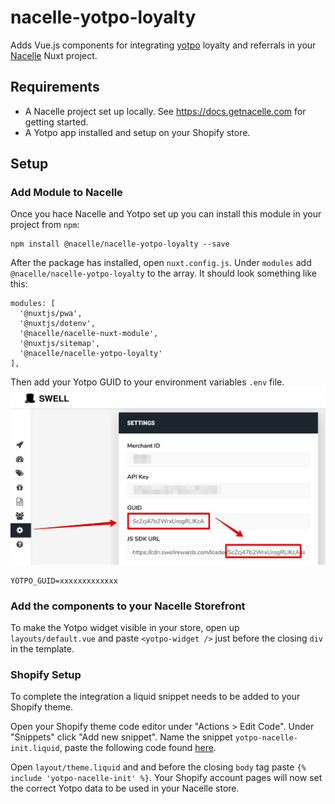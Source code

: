 # nacelle-yotpo-loyalty

Adds Vue.js components for integrating [yotpo](https://www.yotpo.com/platform/loyalty/) loyalty and referrals in your [Nacelle](https://getnacelle.com/) Nuxt project.

## Requirements

- A Nacelle project set up locally. See https://docs.getnacelle.com for getting started.
- A Yotpo app installed and setup on your Shopify store.

## Setup

### Add Module to Nacelle

Once you hace Nacelle and Yotpo set up you can install this module in your project from `npm`:

```
npm install @nacelle/nacelle-yotpo-loyalty --save
```

After the package has installed, open `nuxt.config.js`. Under `modules` add `@nacelle/nacelle-yotpo-loyalty` to the array. It should look something like this:

```
modules: [
  '@nuxtjs/pwa',
  '@nuxtjs/dotenv',
  '@nacelle/nacelle-nuxt-module',
  '@nuxtjs/sitemap',
  '@nacelle/nacelle-yotpo-loyalty'
],
```

Then add your Yotpo GUID to your environment variables `.env` file.
[![Yotpo](yotpo_settings_guide.png)](./yotpo_settings_guid.png)

```
YOTPO_GUID=xxxxxxxxxxxxx
```

### Add the components to your Nacelle Storefront

To make the Yotpo widget visible in your store, open up `layouts/default.vue` and paste `<yotpo-widget />` just before the closing `div` in the template.

### Shopify Setup

To complete the integration a liquid snippet needs to be added to your Shopify theme.

Open your Shopify theme code editor under "Actions > Edit Code". Under "Snippets" click "Add new snippet". Name the snippet `yotpo-nacelle-init.liquid`, paste the following code found [here](liquid/yotpo-nacelle-init.md).

Open `layout/theme.liquid` and and before the closing `body` tag paste `{% include 'yotpo-nacelle-init' %}`. Your Shopify account pages will now set the correct Yotpo data to be used in your Nacelle store.
